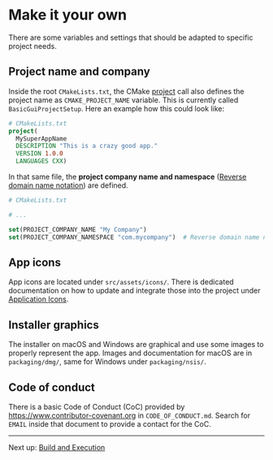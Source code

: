 # Make it your own

There are some variables and settings that should be adapted to specific project needs.

## Project name and company

Inside the root `CMakeLists.txt`, the CMake [project](https://cmake.org/cmake/help/latest/command/project.html) call also defines the project name as `CMAKE_PROJECT_NAME` variable. This is currently called `BasicGuiProjectSetup`. Here an example how this could look like:

```cmake
# CMakeLists.txt
project(
  MySuperAppName
  DESCRIPTION "This is a crazy good app."
  VERSION 1.0.0
  LANGUAGES CXX)
```

In that same file, the **project company name and namespace** ([Reverse domain name notation](https://en.wikipedia.org/wiki/Reverse_domain_name_notation)) are defined.

```cmake
# CMakeLists.txt

# ...

set(PROJECT_COMPANY_NAME "My Company")
set(PROJECT_COMPANY_NAMESPACE "com.mycompany")  # Reverse domain name notation
```

## App icons

App icons are located under `src/assets/icons/`. There is dedicated documentation on how to update and integrate those into the project under [Application Icons](ApplicationIcons.md).

## Installer graphics

The installer on macOS and Windows are graphical and use some images to properly represent the app. Images and documentation for macOS are in `packaging/dmg/`, same for Windows under `packaging/nsis/`.

## Code of conduct

There is a basic Code of Conduct (CoC) provided by https://www.contributor-covenant.org in `CODE_OF_CONDUCT.md`. Search for `EMAIL` inside that document to provide a contact for the CoC.

***

Next up: [Build and Execution](BuildAndExecution.md)
